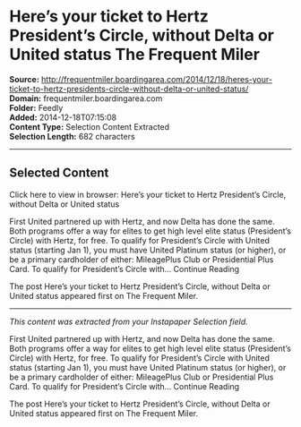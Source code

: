 # Here’s your ticket to Hertz President’s Circle, without Delta or United status The Frequent Miler

**Source:** http://frequentmiler.boardingarea.com/2014/12/18/heres-your-ticket-to-hertz-presidents-circle-without-delta-or-united-status/  
**Domain:** frequentmiler.boardingarea.com  
**Folder:** Feedly  
**Added:** 2014-12-18T07:15:08  
**Content Type:** Selection Content Extracted  
**Selection Length:** 682 characters  


---

## Selected Content

Click here to view in browser: Here’s your ticket to Hertz President’s Circle, without Delta or United status

First United partnered up with Hertz, and now Delta has done the same. Both programs offer a way for elites to get high level elite status (President’s Circle) with Hertz, for free. To qualify for President’s Circle with United status (starting Jan 1), you must have United Platinum status (or higher), or be a primary cardholder of either: MileagePlus Club or Presidential Plus Card. To qualify for President’s Circle with... Continue Reading

The post Here’s your ticket to Hertz President’s Circle, without Delta or United status appeared first on The Frequent Miler.

---

*This content was extracted from your Instapaper Selection field.*

First United partnered up with Hertz, and now Delta has done the same.  Both programs offer a way for elites to get high level elite status (President’s Circle) with Hertz, for free. To qualify for President’s Circle with United status (starting Jan 1), you must have United Platinum status (or higher), or be a primary cardholder of either: MileagePlus Club or Presidential Plus Card. To qualify for President’s Circle with... Continue Reading

The post Here’s your ticket to Hertz President’s Circle, without Delta or United status appeared first on The Frequent Miler.

